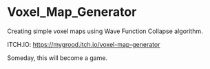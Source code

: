 # Voxel_Map_Generator
 Creating simple voxel maps using Wave Function Collapse algorithm.
 
 ITCH.IO: https://mygrood.itch.io/voxel-map-generator
 
 Someday, this will become a game. 
